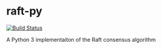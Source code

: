 # raft-py
[![Build Status](https://travis-ci.com/mdmiller002/raft-py.svg?branch=master)](https://travis-ci.com/mdmiller002/raft-py)

A Python 3 implementaiton of the Raft consensus algorithm
